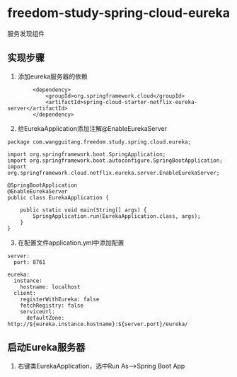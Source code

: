 # freedom-study-spring-cloud-eureka
服务发现组件

## 实现步骤
1. 添加eureka服务器的依赖

```
		<dependency>
			<groupId>org.springframework.cloud</groupId>
			<artifactId>spring-cloud-starter-netflix-eureka-server</artifactId>
		</dependency>
```

2. 给EurekaApplication添加注解@EnableEurekaServer

```
package com.wangguitang.freedom.study.spring.cloud.eureka;

import org.springframework.boot.SpringApplication;
import org.springframework.boot.autoconfigure.SpringBootApplication;
import org.springframework.cloud.netflix.eureka.server.EnableEurekaServer;

@SpringBootApplication
@EnableEurekaServer
public class EurekaApplication {

	public static void main(String[] args) {
		SpringApplication.run(EurekaApplication.class, args);
	}
}
```

3. 在配置文件application.yml中添加配置

```
server:
  port: 8761

eureka:
  instance:
    hostname: localhost
  client:
    registerWithEureka: false
    fetchRegistry: false
    serviceUrl:
      defaultZone: http://${eureka.instance.hostname}:${server.port}/eureka/
```

## 启动Eureka服务器
1. 右键类EurekaApplication，选中Run As-->Spring Boot App

